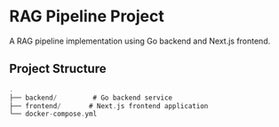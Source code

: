 # RAG Pipeline Project

A RAG pipeline implementation using Go backend and Next.js frontend.

## Project Structure
```go
.
├── backend/         # Go backend service
├── frontend/       # Next.js frontend application
└── docker-compose.yml